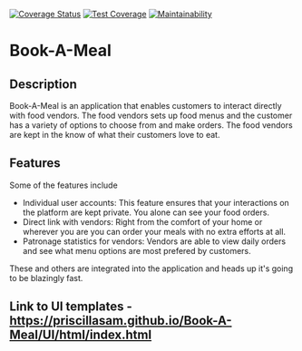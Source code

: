 
[![Coverage Status](https://coveralls.io/repos/github/PriscillaSam/Book-A-Meal/badge.svg?branch=master)](https://coveralls.io/github/PriscillaSam/Book-A-Meal?branch=master)
[![Test Coverage](https://api.codeclimate.com/v1/badges/bc2ce8130661adcb4ce9/test_coverage)](https://codeclimate.com/github/PriscillaSam/Book-A-Meal/test_coverage)
[![Maintainability](https://api.codeclimate.com/v1/badges/bc2ce8130661adcb4ce9/maintainability)](https://codeclimate.com/github/PriscillaSam/Book-A-Meal/maintainability)
# Book-A-Meal

## Description

Book-A-Meal is an application that enables customers to interact directly with food vendors. The food vendors sets up food menus and the customer has a variety of options to choose from and make orders. The food vendors are kept in the know of what their customers love to eat.

## Features 

Some of the features include
- Individual user accounts: This feature ensures that your interactions on the platform are kept private. You alone can see your food orders.
- Direct link with vendors: Right from the comfort of your home or wherever you are you can order your meals with no extra efforts at all.
- Patronage statistics for vendors: Vendors are able to view daily orders and see what menu options are most prefered by customers.

These and others are integrated into the application and heads up it's going to be blazingly fast.

## Link to UI templates - https://priscillasam.github.io/Book-A-Meal/UI/html/index.html
